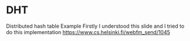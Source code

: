 # DHT
Distributed hash table  Example
Firstly I understood this slide and I tried to do this implementation
https://www.cs.helsinki.fi/webfm_send/1045
